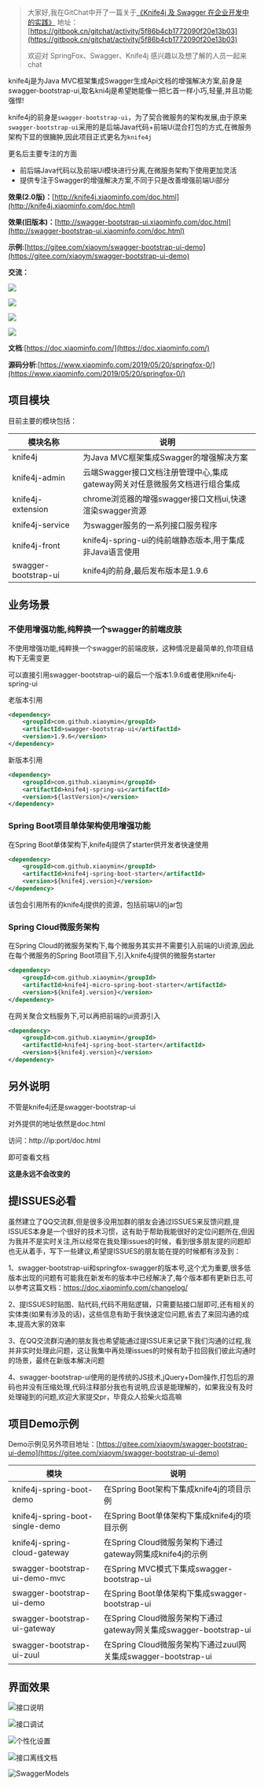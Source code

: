 >大家好,我在GitChat中开了一篇关于[《Knife4j 及 Swagger 在企业开发中的实践》](https://gitbook.cn/gitchat/activity/5f86b4cb1772090f20e13b03)
>地址：[https://gitbook.cn/gitchat/activity/5f86b4cb1772090f20e13b03](https://gitbook.cn/gitchat/activity/5f86b4cb1772090f20e13b03)
>
>欢迎对 SpringFox、Swagger、Knife4j 感兴趣以及想了解的人员一起来chat 
>


knife4j是为Java MVC框架集成Swagger生成Api文档的增强解决方案,前身是swagger-bootstrap-ui,取名kni4j是希望她能像一把匕首一样小巧,轻量,并且功能强悍!

knife4j的前身是`swagger-bootstrap-ui`，为了契合微服务的架构发展,由于原来`swagger-bootstrap-ui`采用的是后端Java代码+前端Ui混合打包的方式,在微服务架构下显的很臃肿,因此项目正式更名为`knife4j`

更名后主要专注的方面

- 前后端Java代码以及前端Ui模块进行分离,在微服务架构下使用更加灵活
- 提供专注于Swagger的增强解决方案,不同于只是改善增强前端Ui部分


**效果(2.0版)：**[http://knife4j.xiaominfo.com/doc.html](http://knife4j.xiaominfo.com/doc.html)

**效果(旧版本)：**[http://swagger-bootstrap-ui.xiaominfo.com/doc.html](http://swagger-bootstrap-ui.xiaominfo.com/doc.html)

**示例:**[https://gitee.com/xiaoym/swagger-bootstrap-ui-demo](https://gitee.com/xiaoym/swagger-bootstrap-ui-demo)

**交流：**

[![](https://img.shields.io/badge/加入QQ1群-608374991(满)-red.svg)](//shang.qq.com/wpa/qunwpa?idkey=16b81902c23fbca82780fa107da1b6612e2ee44a05c4103c9176ad9d61c2f6bf) 
 
[![](https://img.shields.io/badge/加入QQ2群-621154782(满)-red.svg)](//shang.qq.com/wpa/qunwpa?idkey=11e0a1453a6a3695bd8ed709fbc8359c9c48dd8538aaafbece7b84ecd325b91c) 

[![](https://img.shields.io/badge/加入QQ3群-453925079(满)-red.svg)](//shang.qq.com/wpa/qunwpa?idkey=9a160903786b88bf3ca112842e501d3623510db4f1c307eec81849165485bf5f)

[![](https://img.shields.io/badge/加入QQ4群-593495275-red.svg)](https://qm.qq.com/cgi-bin/qm/qr?k=8mdCNeiPZsMuUtB8rC8jIopW5vfmYAXQ&jump_from=webapi)

**文档**:[https://doc.xiaominfo.com/](https://doc.xiaominfo.com/)

**源码分析**:[https://www.xiaominfo.com/2019/05/20/springfox-0/](https://www.xiaominfo.com/2019/05/20/springfox-0/)

## 项目模块

目前主要的模块包括：

| 模块名称             | 说明                                                         |
| -------------------- | ------------------------------------------------------------ |
| knife4j              | 为Java MVC框架集成Swagger的增强解决方案                      |
| knife4j-admin        | 云端Swagger接口文档注册管理中心,集成gateway网关对任意微服务文档进行组合集成 |
| knife4j-extension    | chrome浏览器的增强swagger接口文档ui,快速渲染swagger资源      |
| knife4j-service      | 为swagger服务的一系列接口服务程序                            |
| knife4j-front        | knife4j-spring-ui的纯前端静态版本,用于集成非Java语言使用     |
| swagger-bootstrap-ui | knife4j的前身,最后发布版本是1.9.6                            |



## 业务场景

### 不使用增强功能,纯粹换一个swagger的前端皮肤

不使用增强功能,纯粹换一个swagger的前端皮肤，这种情况是最简单的,你项目结构下无需变更

可以直接引用swagger-bootstrap-ui的最后一个版本1.9.6或者使用knife4j-spring-ui

老版本引用

```xml
<dependency>
    <groupId>com.github.xiaoymin</groupId>
    <artifactId>swagger-bootstrap-ui</artifactId>
    <version>1.9.6</version>
</dependency>
```

新版本引用

```xml
<dependency>
    <groupId>com.github.xiaoymin</groupId>
    <artifactId>knife4j-spring-ui</artifactId>
    <version>${lastVersion}</version>
</dependency>
```

### Spring Boot项目单体架构使用增强功能

在Spring Boot单体架构下,knife4j提供了starter供开发者快速使用

```xml
<dependency>
    <groupId>com.github.xiaoymin</groupId>
    <artifactId>knife4j-spring-boot-starter</artifactId>
    <version>${knife4j.version}</version>
</dependency>
```

该包会引用所有的knife4j提供的资源，包括前端Ui的jar包

### Spring Cloud微服务架构

在Spring Cloud的微服务架构下,每个微服务其实并不需要引入前端的Ui资源,因此在每个微服务的Spring Boot项目下,引入knife4j提供的微服务starter

```xml
<dependency>
    <groupId>com.github.xiaoymin</groupId>
    <artifactId>knife4j-micro-spring-boot-starter</artifactId>
    <version>${knife4j.version}</version>
</dependency>
```

在网关聚合文档服务下,可以再把前端的ui资源引入

```xml
<dependency>
    <groupId>com.github.xiaoymin</groupId>
    <artifactId>knife4j-spring-boot-starter</artifactId>
    <version>${knife4j.version}</version>
</dependency>
```

## 另外说明

不管是knife4j还是swagger-bootstrap-ui

对外提供的地址依然是doc.html

访问：http://ip:port/doc.html

即可查看文档

**这是永远不会改变的**



## 提ISSUES必看

虽然建立了QQ交流群,但是很多没用加群的朋友会通过ISSUES来反馈问题,提ISSUES本身是一个很好的技术习惯，这有助于帮助我能很好的定位问题所在,但因为我并不是实时关注,所以经常在我处理issues的时候，看到很多朋友提的问题却也无从着手，写下一些建议,希望提ISSUES的朋友能在提的时候都有涉及到：

1、swagger-bootstrap-ui和springfox-swagger的版本号,这个尤为重要,很多低版本出现的问题有可能我在新发布的版本中已经解决了,每个版本都有更新日志,可以参考这篇文档：https://doc.xiaominfo.com/changelog/

2、提ISSUES时贴图、贴代码,代码不用贴逻辑，只需要贴接口层即可,还有相关的实体类(如果有涉及的话)，这些信息有助于我快速定位问题,省去了来回沟通的成本,提高大家的效率

3、在QQ交流群沟通的朋友我也希望能通过提ISSUE来记录下我们沟通的过程,我并非实时处理此问题，这让我集中再处理issues的时候有助于拉回我们彼此沟通时的场景，最终在新版本解决问题

4、swagger-bootstrap-ui使用的是传统的JS技术,jQuery+Dom操作,打包后的源码也并没有压缩处理,代码注释部分我也有说明,应该是能理解的，如果我没有及时处理碰到的问题,欢迎大家提交pr，毕竟众人拾柴火焰高嘛

## 项目Demo示例

Demo示例见另外项目地址：[https://gitee.com/xiaoym/swagger-bootstrap-ui-demo](https://gitee.com/xiaoym/swagger-bootstrap-ui-demo)

| 模块                            | 说明                                                         |
| ------------------------------- | ------------------------------------------------------------ |
| knife4j-spring-boot-demo        | 在Spring Boot架构下集成knife4j的项目示例                     |
| knife4j-spring-boot-single-demo | 在Spring Boot单体架构下集成knife4j的项目示例                 |
| knife4j-spring-cloud-gateway    | 在Spring Cloud微服务架构下通过gateway网集成knife4j的示例     |
| swagger-bootstrap-ui-demo-mvc   | 在Spring MVC模式下集成swagger-bootstrap-ui                   |
| swagger-bootstrap-ui-demo       | 在Spring Boot单体架构下集成swagger-bootstrap-ui              |
| swagger-bootstrap-ui-gateway    | 在Spring Cloud微服务架构下通过gateway网关集成swagger-bootstrap-ui |
| swagger-bootstrap-ui-zuul       | 在Spring Cloud微服务架构下通过zuul网关集成swagger-bootstrap-ui |

## 界面效果

![接口说明](static/1.png)

![接口调试](static/8.png)

![个性化设置](static/5.png)

![接口离线文档](static/6.png)

![SwaggerModels](static/7.png)